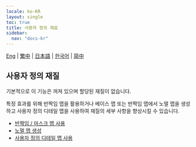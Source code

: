 ```yaml
---
locale: ko-KR
layout: single
toc: true
title: 사용자 정의 재료
sidebar:
  nav: "docs-kr"
---
```

[Eng](/dancexr/features/material_custom1) | [繁中](/tw/dancexr/features/material_custom1) | [日本語](/jp/dancexr/features/material_custom1) | [한국어](/kr/dancexr/features/material_custom1) | [简中](/zh/dancexr/features/material_custom1)

## 사용자 정의 재질
기본적으로 이 기능은 꺼져 있으며 할당된 재질이 없습니다.

특정 효과를 위해 반짝임 맵을 활용하거나 베이스 맵 또는 반짝임 맵에서 노멀 맵을 생성하고 사용자 정의 디테일 맵을 사용하여 재질의 세부 사항을 향상시킬 수 있습니다.

* [반짝임 / 마스크 맵 사용](specular_map.md)
* [노멀 맵 생성](normal_map.md)
* [사용자 정의 디테일 맵 사용](detail_map.md)